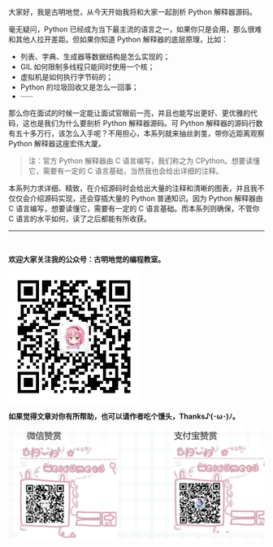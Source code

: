 大家好，我是古明地觉，从今天开始我将和大家一起剖析 Python 解释器源码。

毫无疑问，Python 已经成为当下最主流的语言之一，如果你只是会用，那么很难和其他人拉开差距。但如果你知道 Python 解释器的底层原理，比如：

+ 列表、字典、生成器等数据结构是怎么实现的； 
+ GIL 如何限制多线程只能同时使用一个核； 
+ 虚拟机是如何执行字节码的； 
+ Python 的垃圾回收又是怎么一回事； 
+ ······

那么你在面试的时候一定能让面试官眼前一亮，并且也能写出更好、更优雅的代码，这也是我们为什么要剖析 Python 解释器源码。可 Python 解释器的源码行数有五十多万行，该怎么入手呢？不用担心，本系列就来抽丝剥茧，带你近距离观察 Python 解释器这座宏伟大厦。

> 注：官方 Python 解释器由 C 语言编写，我们称之为 CPython。想要读懂它，需要有一定的 C 语言基础，当然我也会给出详细的注释。

本系列力求详细、精致，在介绍源码时会给出大量的注释和清晰的图表，并且我不仅仅会介绍源码实现，还会穿插大量的 Python 普通知识。因为 Python 解释器由 C 语言编写，想要读懂它，需要有一定的 C 语言基础。而本系列则确保，不管你 C 语言的水平如何，读了之后都能有所收获。

-----

&nbsp;

**欢迎大家关注我的公众号：古明地觉的编程教室。**

![](./images/qrcode_for_gh.jpg)

**如果觉得文章对你有所帮助，也可以请作者吃个馒头，Thanks♪(･ω･)ﾉ。**

![](./images/supports.png)
